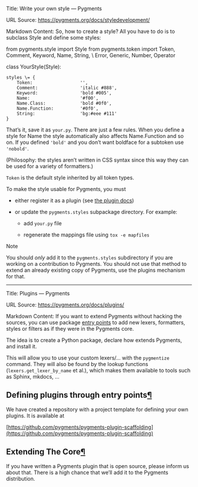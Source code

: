 Title: Write your own style — Pygments

URL Source: https://pygments.org/docs/styledevelopment/

Markdown Content:
So, how to create a style? All you have to do is to subclass Style and define some styles:

from pygments.style import Style
from pygments.token import Token, Comment, Keyword, Name, String, \\
     Error, Generic, Number, Operator

class YourStyle(Style):

    styles \= {
        Token:                  '',
        Comment:                'italic #888',
        Keyword:                'bold #005',
        Name:                   '#f00',
        Name.Class:             'bold #0f0',
        Name.Function:          '#0f0',
        String:                 'bg:#eee #111'
    }

That’s it, save it as `your.py`. There are just a few rules. When you define a style for Name the style automatically also affects Name.Function and so on. If you defined `'bold'` and you don’t want boldface for a subtoken use `'nobold'`.

(Philosophy: the styles aren’t written in CSS syntax since this way they can be used for a variety of formatters.)

`Token` is the default style inherited by all token types.

To make the style usable for Pygments, you must

*   either register it as a plugin (see [the plugin docs](https://pygments.org/docs/plugins/))
    
*   or update the `pygments.styles` subpackage directory. For example:
    
    *   add `your.py` file
        
    *   regenerate the mappings file using `tox -e mapfiles`
        

Note

You should _only_ add it to the `pygments.styles` subdirectory if you are working on a contribution to Pygments. You should not use that method to extend an already existing copy of Pygments, use the plugins mechanism for that.

---
Title: Plugins — Pygments

URL Source: https://pygments.org/docs/plugins/

Markdown Content:
If you want to extend Pygments without hacking the sources, you can use package [entry points](https://packaging.python.org/en/latest/guides/creating-and-discovering-plugins/) to add new lexers, formatters, styles or filters as if they were in the Pygments core.

The idea is to create a Python package, declare how extends Pygments, and install it.

This will allow you to use your custom lexers/… with the `pygmentize` command. They will also be found by the lookup functions (`lexers.get_lexer_by_name` et al.), which makes them available to tools such as Sphinx, mkdocs, …

Defining plugins through entry points[¶](https://pygments.org/docs/plugins/#defining-plugins-through-entry-points "Link to this heading")
--------------------------------------------------------------------------------------------------------------------------------

We have created a repository with a project template for defining your own plugins. It is available at

[https://github.com/pygments/pygments-plugin-scaffolding](https://github.com/pygments/pygments-plugin-scaffolding)

Extending The Core[¶](https://pygments.org/docs/plugins/#extending-the-core "Link to this heading")
---------------------------------------------------------------------------------------------------

If you have written a Pygments plugin that is open source, please inform us about that. There is a high chance that we’ll add it to the Pygments distribution.
